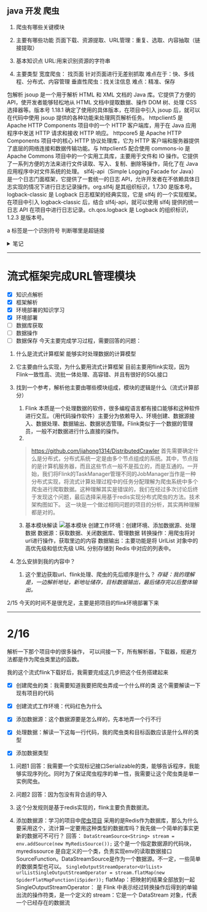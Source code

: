 ## java 开发 爬虫


1. 爬虫有哪些关键模块
 
2. 主要有哪些功能
页面下载、资源提取、URL管理：重复、选取、内容抽取（链接提取）
3. 基本知识点
URL:用来识别资源的字符串
1. 主要类型
   宽度爬虫： 找页面 针对页面进行无差别抓取 难点在于：快、多线程、分布式、内容管理
   垂直性爬虫：找关注信息 难点：精准、保存


包解析
jsoup 是一个用于解析 HTML 和 XML 文档的 Java 库。它提供了方便的 API，使开发者能够轻松地从 HTML 文档中提取数据、操作 DOM 树、处理 CSS 选择器等。版本号 1.18.1 确定了使用的具体版本，在项目中引入 jsoup 后，就可以在代码中使用 jsoup 提供的各种功能来处理网页解析任务。
httpclient5 是 Apache HTTP Components 项目中的一个 HTTP 客户端库，用于在 Java 应用程序中发送 HTTP 请求和接收 HTTP 响应。
httpcore5 是 Apache HTTP Components 项目中的核心 HTTP 协议处理库，它为 HTTP 客户端和服务器提供了底层的网络连接和数据传输功能。与 httpclient5 配合使用
commons-io 是 Apache Commons 项目中的一个实用工具库，主要用于文件和 IO 操作。它提供了一系列方便的方法来进行文件读取、写入、复制、删除等操作，简化了在 Java 应用程序中对文件系统的处理。
slf4j-api（Simple Logging Facade for Java）是一个日志门面框架，它提供了一套统一的日志 API，允许开发者在不依赖具体日志实现的情况下进行日志记录操作。org.slf4j 是其组织标识，1.7.30 是版本号。
logback-classic 是 Logback 日志框架的经典实现，它是 slf4j 的一个实现框架。在项目中引入 logback-classic 后，结合 slf4j-api，就可以使用 slf4j 提供的统一日志 API 在项目中进行日志记录。ch.qos.logback 是 Logback 的组织标识，1.2.3 是版本号。

a 标签是一个识别符号 判断哪里是超链接




<details>
<summary>笔记</summary>


1. 把单一爬虫完成
2. 回答主要由哪些模块
    管理url 
    获取 url
    图片解析
3. 每一块的东西有哪些主要包构成，主要完成哪些内容


    <details>
    <summary>内容解析及持久化</summary>
    
    apacheHttpClient：具有强大的网络解析功能的包，能够获取网站的源代码，但是需要写很多东西，在本项目中不采用
    RuntimeException(e) 错误输出
    
    </details>

   <details>
   
   
    <summary>url</summary>
    
    urlpool
        main
            调用geturl
        geturl
            匹配初试地址并加入待爬取表
            crawlink
                获取待爬取地址
                    判断是否需要爬取：正则表达式
                    存入oldlink
                在待读取的url中读取链接、A标签
                    这一步进来的是之前的基础网页：主网页
                    打开链接，将链接作为一个实例
                    数据从字节转化为字符，放到buffer里边
                    读取buffer里边的每行，找到超链接
                        将链接修正为绝对位置
                    过滤和添加链接
            把newmap与oldmap合并
        变量解析
            newmap
                待读取超链接
            oldmap
                已经读取超链接
            oldlink
                上级网页
                    newlink
                        从上级网页中获取的超链接
        如何实现递归
    
    </details>

        

 
5. 知道常见的反爬技术和应对策略

```
<map>
  <node ID="root" TEXT="爬虫代码解析">
    <node TEXT="urlpool" ID="4j1anfAgWY" _mubu_text="%3Cspan%3Eurlpool%3C/span%3E" STYLE="bubble" POSITION="right">
      <node TEXT="main" ID="MEveSuKoRa" _mubu_text="%3Cspan%3Emain%3C/span%3E" STYLE="fork">
        <node TEXT="调用geturl" ID="jG0PeL3M8X" _mubu_text="%3Cspan%3E%E8%B0%83%E7%94%A8geturl%3C/span%3E" STYLE="fork"/>
      </node>
      <node TEXT="geturl" ID="1Q7wLO2idy" _mubu_text="%3Cspan%3Egeturl%3C/span%3E" STYLE="fork">
        <node TEXT="匹配初试地址并加入待爬取表" ID="1b3VDJU8fs" _mubu_text="%3Cspan%3E%E5%8C%B9%E9%85%8D%E5%88%9D%E8%AF%95%E5%9C%B0%E5%9D%80%E5%B9%B6%E5%8A%A0%E5%85%A5%E5%BE%85%E7%88%AC%E5%8F%96%E8%A1%A8%3C/span%3E" STYLE="fork"/>
        <node TEXT="crawlink" ID="LGsqUF2e48" _mubu_text="%3Cspan%3Ecrawlink%3C/span%3E" STYLE="fork">
          <node TEXT="获取待爬取地址" ID="KmQ1TuqIVN" _mubu_text="%3Cspan%3E%E8%8E%B7%E5%8F%96%E5%BE%85%E7%88%AC%E5%8F%96%E5%9C%B0%E5%9D%80%3C/span%3E" STYLE="fork">
            <node TEXT="判断是否需要爬取：正则表达式" ID="dIPOjydVDx" _mubu_text="%3Cspan%3E%E5%88%A4%E6%96%AD%E6%98%AF%E5%90%A6%E9%9C%80%E8%A6%81%E7%88%AC%E5%8F%96%EF%BC%9A%E6%AD%A3%E5%88%99%E8%A1%A8%E8%BE%BE%E5%BC%8F%3C/span%3E" STYLE="fork"/>
            <node TEXT="存入oldlink" ID="QkL48TmDdr" _mubu_text="%3Cspan%3E%E5%AD%98%E5%85%A5oldlink%3C/span%3E" STYLE="fork"/>
          </node>
          <node TEXT="在待读取的url中读取链接、A标签" ID="w6wdz4glBA" _mubu_text="%3Cspan%3E%E5%9C%A8%E5%BE%85%E8%AF%BB%E5%8F%96%E7%9A%84url%E4%B8%AD%E8%AF%BB%E5%8F%96%E9%93%BE%E6%8E%A5%E3%80%81A%E6%A0%87%E7%AD%BE%3C/span%3E" STYLE="fork">
            <node TEXT="这一步进来的是之前的基础网页：主网页" ID="SlZPmkPahq" _mubu_text="%3Cspan%3E%E8%BF%99%E4%B8%80%E6%AD%A5%E8%BF%9B%E6%9D%A5%E7%9A%84%E6%98%AF%E4%B9%8B%E5%89%8D%E7%9A%84%E5%9F%BA%E7%A1%80%E7%BD%91%E9%A1%B5%EF%BC%9A%E4%B8%BB%E7%BD%91%E9%A1%B5%3C/span%3E" STYLE="fork"/>
            <node TEXT="打开链接，将链接作为一个实例" ID="Vzlr8g0lpJ" _mubu_text="%3Cspan%3E%E6%89%93%E5%BC%80%E9%93%BE%E6%8E%A5%EF%BC%8C%E5%B0%86%E9%93%BE%E6%8E%A5%E4%BD%9C%E4%B8%BA%E4%B8%80%E4%B8%AA%E5%AE%9E%E4%BE%8B%3C/span%3E" STYLE="fork"/>
            <node TEXT="数据从字节转化为字符，放到buffer里边" ID="GkUPkeaPXj" _mubu_text="%3Cspan%3E%E6%95%B0%E6%8D%AE%E4%BB%8E%E5%AD%97%E8%8A%82%E8%BD%AC%E5%8C%96%E4%B8%BA%E5%AD%97%E7%AC%A6%EF%BC%8C%E6%94%BE%E5%88%B0buffer%E9%87%8C%E8%BE%B9%3C/span%3E" STYLE="fork"/>
            <node TEXT="读取buffer里边的每行，找到超链接" ID="tABdau6TcA" _mubu_text="%3Cspan%3E%E8%AF%BB%E5%8F%96buffer%E9%87%8C%E8%BE%B9%E7%9A%84%E6%AF%8F%E8%A1%8C%EF%BC%8C%E6%89%BE%E5%88%B0%E8%B6%85%E9%93%BE%E6%8E%A5%3C/span%3E" STYLE="fork">
              <node TEXT="将链接修正为绝对位置" ID="klwdLPAbdF" _mubu_text="%3Cspan%3E%E5%B0%86%E9%93%BE%E6%8E%A5%E4%BF%AE%E6%AD%A3%E4%B8%BA%E7%BB%9D%E5%AF%B9%E4%BD%8D%E7%BD%AE%3C/span%3E" STYLE="fork"/>
            </node>
            <node TEXT="过滤和添加链接" ID="NQmrfin6Sx" _mubu_text="%3Cspan%3E%E8%BF%87%E6%BB%A4%E5%92%8C%E6%B7%BB%E5%8A%A0%E9%93%BE%E6%8E%A5%3C/span%3E" STYLE="fork"/>
          </node>
        </node>
        <node TEXT="把newmap与oldmap合并" ID="yWmEKHVxux" _mubu_text="%3Cspan%3E%E6%8A%8Anewmap%E4%B8%8Eoldmap%E5%90%88%E5%B9%B6%3C/span%3E" STYLE="fork"/>
      </node>
      <node TEXT="变量解析" ID="c2uBx7zaN6" _mubu_text="%3Cspan%3E%E5%8F%98%E9%87%8F%E8%A7%A3%E6%9E%90%3C/span%3E" STYLE="fork">
        <node TEXT="newmap" ID="HDF0DYgWrL" _mubu_text="%3Cspan%3Enewmap%3C/span%3E" STYLE="fork">
          <node TEXT="待读取超链接" ID="dN9FptAlAd" _mubu_text="%3Cspan%3E%E5%BE%85%E8%AF%BB%E5%8F%96%E8%B6%85%E9%93%BE%E6%8E%A5%3C/span%3E" STYLE="fork"/>
        </node>
        <node TEXT="oldmap" ID="DzObt07LCb" _mubu_text="%3Cspan%3Eoldmap%3C/span%3E" STYLE="fork">
          <node TEXT="已经读取超链接" ID="AT6JqKWA4M" _mubu_text="%3Cspan%3E%E5%B7%B2%E7%BB%8F%E8%AF%BB%E5%8F%96%E8%B6%85%E9%93%BE%E6%8E%A5%3C/span%3E" STYLE="fork"/>
        </node>
        <node TEXT="oldlink" ID="MPuwzstJrn" _mubu_text="%3Cspan%3Eoldlink%3C/span%3E" STYLE="fork">
          <node TEXT="上级网页" ID="M0b7OD1Tgk" _mubu_text="%3Cspan%3E%E4%B8%8A%E7%BA%A7%E7%BD%91%E9%A1%B5%3C/span%3E" STYLE="fork">
            <node TEXT="newlink" ID="0E99EZv5k7" _mubu_text="%3Cspan%3Enewlink%3C/span%3E" STYLE="fork">
              <node TEXT="从上级网页中获取的超链接" ID="Vb36nJX4MW" _mubu_text="%3Cspan%3E%E4%BB%8E%E4%B8%8A%E7%BA%A7%E7%BD%91%E9%A1%B5%E4%B8%AD%E8%8E%B7%E5%8F%96%E7%9A%84%E8%B6%85%E9%93%BE%E6%8E%A5%3C/span%3E" STYLE="fork"/>
            </node>
          </node>
        </node>
      </node>
      <node TEXT="如何实现递归" ID="D9JgSjeGdQ" _mubu_text="%3Cspan%3E%E5%A6%82%E4%BD%95%E5%AE%9E%E7%8E%B0%E9%80%92%E5%BD%92%3C/span%3E" STYLE="fork"/>
    </node>
    <node TEXT="imageCrawl" ID="M2K2FqZLKu" _mubu_text="%3Cspan%3EimageCrawl%3C/span%3E" STYLE="bubble" POSITION="right">
      <node TEXT="目的" ID="mHzkFOcReG" _mubu_text="%3Cspan%3E%E7%9B%AE%E7%9A%84%3C/span%3E" STYLE="fork">
        <node TEXT="获取url,找到代表图片的那个标签" ID="T45aphLImh" _mubu_text="%3Cspan%3E%E8%8E%B7%E5%8F%96url,%E6%89%BE%E5%88%B0%E4%BB%A3%E8%A1%A8%E5%9B%BE%E7%89%87%E7%9A%84%E9%82%A3%E4%B8%AA%E6%A0%87%E7%AD%BE%3C/span%3E" STYLE="fork">
          <node TEXT="本网址" ID="BBoIJOeK3E" _mubu_text="%3Cspan%3E%E6%9C%AC%E7%BD%91%E5%9D%80%3C/span%3E" STYLE="fork">
            <node TEXT="src" ID="r0wYXVMWW9" _mubu_text="%3Cspan%3Esrc%3C/span%3E" STYLE="fork"/>
          </node>
        </node>
      </node>
      <node TEXT="爬虫" ID="Gd0ZpA3oq1" _mubu_text="%3Cspan%3E%E7%88%AC%E8%99%AB%3C/span%3E" STYLE="fork">
        <node TEXT="有些网站不希望被爬" ID="p1fXkKIXJT" _mubu_text="%3Cspan%3E%E6%9C%89%E4%BA%9B%E7%BD%91%E7%AB%99%E4%B8%8D%E5%B8%8C%E6%9C%9B%E8%A2%AB%E7%88%AC%3C/span%3E" STYLE="fork"/>
      </node>
      <node TEXT="apacheheetclient" ID="2m8vSP990r" _mubu_text="%3Cspan%3Eapacheheetclient%3C/span%3E" STYLE="fork">
        <node TEXT="把目标网址获取，同时设置反爬虫" ID="prtm6IGJZ9" _mubu_text="%3Cspan%3E%E6%8A%8A%E7%9B%AE%E6%A0%87%E7%BD%91%E5%9D%80%E8%8E%B7%E5%8F%96%EF%BC%8C%E5%90%8C%E6%97%B6%E8%AE%BE%E7%BD%AE%E5%8F%8D%E7%88%AC%E8%99%AB%3C/span%3E" STYLE="fork">
          <node TEXT="获取页面源码" ID="n7M1zVucQh" _mubu_text="%3Cspan%3E%E8%8E%B7%E5%8F%96%E9%A1%B5%E9%9D%A2%E6%BA%90%E7%A0%81%3C/span%3E" STYLE="fork"/>
        </node>
      </node>
      <node TEXT="jsoup" ID="bPwQleqOAJ" _mubu_text="%3Cspan%3Ejsoup%3C/span%3E" STYLE="fork">
        <node TEXT="首先要人工解析网站结构" ID="pKIRvEtzSq" _mubu_text="%3Cspan%3E%E9%A6%96%E5%85%88%E8%A6%81%E4%BA%BA%E5%B7%A5%E8%A7%A3%E6%9E%90%E7%BD%91%E7%AB%99%E7%BB%93%E6%9E%84%3C/span%3E" STYLE="fork"/>
        <node TEXT="找到对应的图片" ID="CuGEDpaOp5" _mubu_text="%3Cspan%3E%E6%89%BE%E5%88%B0%E5%AF%B9%E5%BA%94%E7%9A%84%E5%9B%BE%E7%89%87%3C/span%3E" STYLE="fork"/>
        <node TEXT="使用代理IP反爬虫" ID="aa1nwea62p" _mubu_text="%3Cspan%3E%E4%BD%BF%E7%94%A8%E4%BB%A3%E7%90%86IP%E5%8F%8D%E7%88%AC%E8%99%AB%3C/span%3E" STYLE="fork"/>
        <node TEXT="规避名字重复问题" ID="r01AZPp7kt" _mubu_text="%3Cspan%3E%E8%A7%84%E9%81%BF%E5%90%8D%E5%AD%97%E9%87%8D%E5%A4%8D%E9%97%AE%E9%A2%98%3C/span%3E" STYLE="fork"/>
      </node>
    </node>
    <node TEXT="常见的爬虫和反爬虫技术" ID="60RzvYvw8R" _mubu_text="%3Cspan%3E%E5%B8%B8%E8%A7%81%E7%9A%84%E7%88%AC%E8%99%AB%E5%92%8C%E5%8F%8D%E7%88%AC%E8%99%AB%E6%8A%80%E6%9C%AF%3C/span%3E" STYLE="bubble" POSITION="left">
      <node TEXT="技术限制" ID="2iISXs3d9f" _mubu_text="%3Cspan%3E%E6%8A%80%E6%9C%AF%E9%99%90%E5%88%B6%3C/span%3E" STYLE="fork">
        <node TEXT="频次控制" ID="rXxt0Uhkgi" _mubu_text="%3Cspan%3E%E9%A2%91%E6%AC%A1%E6%8E%A7%E5%88%B6%3C/span%3E" STYLE="fork"/>
        <node TEXT="个人隐私不能爬" ID="RKqGUf8N2z" _mubu_text="%3Cspan%3E%E4%B8%AA%E4%BA%BA%E9%9A%90%E7%A7%81%E4%B8%8D%E8%83%BD%E7%88%AC%3C/span%3E" STYLE="fork"/>
        <node TEXT="不要突破反爬虫" ID="pM17NlJt6M" _mubu_text="%3Cspan%3E%E4%B8%8D%E8%A6%81%E7%AA%81%E7%A0%B4%E5%8F%8D%E7%88%AC%E8%99%AB%3C/span%3E" STYLE="fork"/>
        <node TEXT="不要上串代码" ID="h6Yx4JWPYG" _mubu_text="%3Cspan%3E%E4%B8%8D%E8%A6%81%E4%B8%8A%E4%B8%B2%E4%BB%A3%E7%A0%81%3C/span%3E" STYLE="fork"/>
        <node TEXT="不要用付费内容" ID="BeGxORbp6f" _mubu_text="%3Cspan%3E%E4%B8%8D%E8%A6%81%E7%94%A8%E4%BB%98%E8%B4%B9%E5%86%85%E5%AE%B9%3C/span%3E" STYLE="fork"/>
      </node>
      <node TEXT="robots.txt" ID="CdytvnXF7B" _mubu_text="%3Cspan%3Erobots.txt%3C/span%3E" STYLE="fork">
        <node TEXT="爬虫协议" ID="Vot6w4AAh2" _mubu_text="%3Cspan%3E%E7%88%AC%E8%99%AB%E5%8D%8F%E8%AE%AE%3C/span%3E" STYLE="fork"/>
      </node>
      <node TEXT="常见的反爬虫技术" ID="jlzJdPahOm" _mubu_text="%3Cspan%3E%E5%B8%B8%E8%A7%81%E7%9A%84%E5%8F%8D%E7%88%AC%E8%99%AB%E6%8A%80%E6%9C%AF%3C/span%3E" STYLE="fork">
        <node TEXT="hearder限制" ID="7EQDqqfAvU" _mubu_text="%3Cspan%3Ehearder%E9%99%90%E5%88%B6%3C/span%3E" STYLE="fork">
          <node TEXT="hearder限制" ID="RPhXojUSv8" _mubu_text="%3Cspan%3Ehearder%E9%99%90%E5%88%B6%3C/span%3E" STYLE="fork">
            <node TEXT="检查客户端" ID="JilEsDom18" _mubu_text="%3Cspan%3E%E6%A3%80%E6%9F%A5%E5%AE%A2%E6%88%B7%E7%AB%AF%3C/span%3E" STYLE="fork"/>
            <node TEXT="检查请求来源" ID="iAkLgBWbpV" _mubu_text="%3Cspan%3E%E6%A3%80%E6%9F%A5%E8%AF%B7%E6%B1%82%E6%9D%A5%E6%BA%90%3C/span%3E" STYLE="fork"/>
            <node TEXT="检测cookie次数" ID="udu7l3FdgN" _mubu_text="%3Cspan%3E%E6%A3%80%E6%B5%8Bcookie%E6%AC%A1%E6%95%B0%3C/span%3E" STYLE="fork"/>
          </node>
          <node TEXT="应对：jsoup" ID="B3Zsgi8g9Z" _mubu_text="%3Cspan%3E%E5%BA%94%E5%AF%B9%EF%BC%9Ajsoup%3C/span%3E" STYLE="fork">
            <node TEXT="绕开" ID="QfXTnysIMy" _mubu_text="%3Cspan%3E%E7%BB%95%E5%BC%80%3C/span%3E" STYLE="fork"/>
          </node>
          <node TEXT="容易误伤用户" ID="UhhOgdDzpS" _mubu_text="%3Cspan%3E%E5%AE%B9%E6%98%93%E8%AF%AF%E4%BC%A4%E7%94%A8%E6%88%B7%3C/span%3E" STYLE="fork"/>
        </node>
        <node TEXT="IP限制" ID="MGBCB9fUZp" _mubu_text="%3Cspan%3EIP%E9%99%90%E5%88%B6%3C/span%3E" STYLE="fork">
          <node TEXT="限制" ID="9s5VLbGLXn" _mubu_text="%3Cspan%3E%E9%99%90%E5%88%B6%3C/span%3E" STYLE="fork">
            <node TEXT="IP访问频率" ID="OWaaJHeEhJ" _mubu_text="%3Cspan%3EIP%E8%AE%BF%E9%97%AE%E9%A2%91%E7%8E%87%3C/span%3E" STYLE="fork"/>
          </node>
          <node TEXT="应对" ID="Sw07lJw4rs" _mubu_text="%3Cspan%3E%E5%BA%94%E5%AF%B9%3C/span%3E" STYLE="fork">
            <node TEXT="使用高匿IP" ID="IySVJLB7n8" _mubu_text="%3Cspan%3E%E4%BD%BF%E7%94%A8%E9%AB%98%E5%8C%BFIP%3C/span%3E" STYLE="fork"/>
          </node>
          <node TEXT="问题" ID="PHRUqTCMKk" _mubu_text="%3Cspan%3E%E9%97%AE%E9%A2%98%3C/span%3E" STYLE="fork">
            <node TEXT="局域网统一IP" ID="sEcmfS8KF9" _mubu_text="%3Cspan%3E%E5%B1%80%E5%9F%9F%E7%BD%91%E7%BB%9F%E4%B8%80IP%3C/span%3E" STYLE="fork"/>
            <node TEXT="随机IP" ID="qY0f4fMkAu" _mubu_text="%3Cspan%3E%E9%9A%8F%E6%9C%BAIP%3C/span%3E" STYLE="fork"/>
          </node>
        </node>
        <node TEXT="账号限制：类似于IP限制" ID="pZWLrxPg6L" _mubu_text="%3Cspan%3E%E8%B4%A6%E5%8F%B7%E9%99%90%E5%88%B6%EF%BC%9A%E7%B1%BB%E4%BC%BC%E4%BA%8EIP%E9%99%90%E5%88%B6%3C/span%3E" STYLE="fork">
          <node TEXT="应对" ID="e2FPaKOx8C" _mubu_text="%3Cspan%3E%E5%BA%94%E5%AF%B9%3C/span%3E" STYLE="fork">
            <node TEXT="判断次数上限" ID="eHNGn9ER6i" _mubu_text="%3Cspan%3E%E5%88%A4%E6%96%AD%E6%AC%A1%E6%95%B0%E4%B8%8A%E9%99%90%3C/span%3E" STYLE="fork"/>
            <node TEXT="重新登录" ID="nfErgCpL5V" _mubu_text="%3Cspan%3E%E9%87%8D%E6%96%B0%E7%99%BB%E5%BD%95%3C/span%3E" STYLE="fork"/>
          </node>
        </node>
        <node TEXT="蜜罐陷阱" ID="LReytiIcYD" _mubu_text="%3Cspan%3E%E8%9C%9C%E7%BD%90%E9%99%B7%E9%98%B1%3C/span%3E" STYLE="fork">
          <node TEXT="爬虫识别技术" ID="7G02fzzsWd" _mubu_text="%3Cspan%3E%E7%88%AC%E8%99%AB%E8%AF%86%E5%88%AB%E6%8A%80%E6%9C%AF%3C/span%3E" STYLE="fork">
            <node TEXT="不显示元素" ID="9E9bdZZUls" _mubu_text="%3Cspan%3E%E4%B8%8D%E6%98%BE%E7%A4%BA%E5%85%83%E7%B4%A0%3C/span%3E" STYLE="fork"/>
          </node>
          <node TEXT="应对" ID="92Q85CMHGB" _mubu_text="%3Cspan%3E%E5%BA%94%E5%AF%B9%3C/span%3E" STYLE="fork">
            <node TEXT="添加判断是否可见的逻辑" ID="iqZYweV7z6" _mubu_text="%3Cspan%3E%E6%B7%BB%E5%8A%A0%E5%88%A4%E6%96%AD%E6%98%AF%E5%90%A6%E5%8F%AF%E8%A7%81%E7%9A%84%E9%80%BB%E8%BE%91%3C/span%3E" STYLE="fork">
              <node TEXT="反反爬虫" ID="h41MBioRFe" _mubu_text="%3Cspan%3E%E5%8F%8D%E5%8F%8D%E7%88%AC%E8%99%AB%3C/span%3E" STYLE="fork"/>
            </node>
          </node>
        </node>
        <node TEXT="数据污染" ID="uCLA6WWoBg" _mubu_text="%3Cspan%3E%E6%95%B0%E6%8D%AE%E6%B1%A1%E6%9F%93%3C/span%3E" STYLE="fork">
          <node TEXT="应对" ID="mlJXOadcjo" _mubu_text="%3Cspan%3E%E5%BA%94%E5%AF%B9%3C/span%3E" STYLE="fork">
            <node TEXT="解密" ID="mO398xF018" _mubu_text="%3Cspan%3E%E8%A7%A3%E5%AF%86%3C/span%3E" STYLE="fork"/>
            <node TEXT="图像数据" ID="Clho36Nqj2" _mubu_text="%3Cspan%3E%E5%9B%BE%E5%83%8F%E6%95%B0%E6%8D%AE%3C/span%3E" STYLE="fork"/>
            <node TEXT="破解映射规律" ID="RKzhppSmnH" _mubu_text="%3Cspan%3E%E7%A0%B4%E8%A7%A3%E6%98%A0%E5%B0%84%E8%A7%84%E5%BE%8B%3C/span%3E" STYLE="fork"/>
          </node>
          <node TEXT="限制" ID="8l33VPRqxx" _mubu_text="%3Cspan%3E%E9%99%90%E5%88%B6%3C/span%3E" STYLE="fork">
            <node TEXT="核心数据加密" ID="7oopLzzgNg" _mubu_text="%3Cspan%3E%E6%A0%B8%E5%BF%83%E6%95%B0%E6%8D%AE%E5%8A%A0%E5%AF%86%3C/span%3E" STYLE="fork"/>
            <node TEXT="制造脏数据" ID="j0qkWySEne" _mubu_text="%3Cspan%3E%E5%88%B6%E9%80%A0%E8%84%8F%E6%95%B0%E6%8D%AE%3C/span%3E" STYLE="fork"/>
          </node>
        </node>
        <node TEXT="增加爬取难度" ID="U9gTuMQmlC" _mubu_text="%3Cspan%3E%E5%A2%9E%E5%8A%A0%E7%88%AC%E5%8F%96%E9%9A%BE%E5%BA%A6%3C/span%3E" STYLE="fork">
          <node TEXT="限制" ID="aDgGJDTtCo" _mubu_text="%3Cspan%3E%E9%99%90%E5%88%B6%3C/span%3E" STYLE="fork">
            <node TEXT="图片验证码" ID="cOxeiOKB3Q" _mubu_text="%3Cspan%3E%E5%9B%BE%E7%89%87%E9%AA%8C%E8%AF%81%E7%A0%81%3C/span%3E" STYLE="fork"/>
            <node TEXT="ajex异步请求" ID="Qgv7WzvPkR" _mubu_text="%3Cspan%3Eajex%E5%BC%82%E6%AD%A5%E8%AF%B7%E6%B1%82%3C/span%3E" STYLE="fork"/>
          </node>
          <node TEXT="应对" ID="iagFNiVokb" _mubu_text="%3Cspan%3E%E5%BA%94%E5%AF%B9%3C/span%3E" STYLE="fork">
            <node TEXT="selenium" ID="rOxojfQCVP" _mubu_text="%3Cspan%3Eselenium%3C/span%3E" STYLE="fork"/>
          </node>
        </node>
        <node TEXT="降低反应速度" ID="uVODNodP9a" _mubu_text="%3Cspan%3E%E9%99%8D%E4%BD%8E%E5%8F%8D%E5%BA%94%E9%80%9F%E5%BA%A6%3C/span%3E" STYLE="fork">
          <node TEXT="设置合适的时间" ID="6WIniAWZ2k" _mubu_text="%3Cspan%3E%E8%AE%BE%E7%BD%AE%E5%90%88%E9%80%82%E7%9A%84%E6%97%B6%E9%97%B4%3C/span%3E" STYLE="fork"/>
        </node>
      </node>
    </node>
  </node>
</map>
```

</details>






---




# 流式框架完成URL管理模块 #
   - [x] 知识点解析
   - [x] 框架解析
   - [x] 环境部署的知识学习
   - [x] 环境部署
   - [ ] 数据库获取
   - [ ] 数据操作
   - [ ] 数据保存
今天主要完成学习过程，需要回答的问题：
1. 什么是流式计算框架
能够实时处理数据的计算模型
2. 它主要由什么实现，为什么要用流式计算框架
目前主要用flink实现，因为Flink一致性高、流批一体处理、高容错、并且有很好的SQL接口
1. 找到一个参考，解析他主要由哪些模块组成，模块的逻辑是什么（流式计算部分）
    1. Flink 本质是一个处理数据的软件，很多编程语言都有接口能够和这种软件进行交互。（用代码操作软件）主要分为依赖导入、环境创建、数据源接入、数据处理、数据输出、数据状态管理。Flink类似于一个数据的管理员，一般不对数据进行什么直接的操作。
    2. 
    > https://github.com/jiahong1314/DistributedCrawler
    首先需要确定什么是分布式，分布式系统一定是由多个节点组成的系统。其中，节点指的是计算机服务器，而且这些节点一般不是孤立的，而是互通的。一开始，我们将Flink的TaskManager管理不同的JobManager当作是一种分布式实现，将流式计算处理过程中的任务分配理解为爬虫系统中多个爬虫进行爬取数据。这种理解其实是错误的，我们在经过多次讨论后终于发现这个问题，最后选择采用基于redis实现分布式爬虫的方法。技术架构图如下。
    这一块是一个做过相同问题的项目的分析，其实两种理解都是对的。
    3. 基本模块解读
![基本模块](https://p3-juejin.byteimg.com/tos-cn-i-k3u1fbpfcp/9bdf46794dbc41868156dcb709572692~tplv-k3u1fbpfcp-zoom-in-crop-mark:1512:0:0:0.awebp?)
创建工作环境：创建环境、添加数据源、处理数据
数据源：获取数据、关闭数据库、管理数据
转换操作：用爬虫将对url进行操作，获取里边的内容
数据输出：主要功能是将 UrlList 对象中的高优先级和低优先级 URL 分别存储到 Redis 中对应的列表中。

1. 怎么安排到我的内容中？
   1. 这个里边获取url、flink处理、爬虫的先后顺序是什么？ 
   *存疑：我的理解是，一边解析地址，新地址储存，目标数据输出，最后储存完以后整体输出。*
   
   
2/15 
今天的时间不是很充足，主要是把项目的flink环境部署下来


---

# 2/16 
解析一下那个项目中的很多操作， 可以间接一下，所有解析器，下载器，规避方法都是作为爬虫类里边的函数。

我的这个流式flink下载好后，我需要完成这几步把这个任务搭建起来

- [x] 创建爬虫的类：我需要知道我要把爬虫弄成一个什么样的类 这个需要解读一下现有项目的代码
- [x] 创建流式工作环境：代码红色为什么
- [x] 添加数据源：这个数据源要是怎么样的，先本地弄一个行不行
- [x] 处理数据：解读一下这每一行代码，我的爬虫类和目标函数应该是什么样的类型
- [x] 添加数据类型


1. 问题1 
回答：我需要一个实现标记接口Serializable的类，能够告诉程序，我能够实现序列化。同时为了保证爬虫程序的单一性，我需要让这个爬虫类是单一实例爬虫。

1. 问题2
   回答：因为包没有背合适的导入
2. 这个分发规则是基于redis实现的，flink主要负责数据流。
3. 添加数据源：学习的项目中[爬虫项目](https://github.com/jiahong1314/DistributedCrawler) 采用的是Redis作为数据库，那么为什么要采用这个，流计算一定要用这种类型的数据库吗？我先做一个简单的事实更新的数据可不可行？
   回答：
   ```DataStreamSource<String> stream = env.addSource(new MyRedisSource());```
   这个是一个指定数据源的代码块，myredissource 是自定义的一个类，负责实现env的读取数据接口SourceFunction。DataStreamSource<String>是作为一个数据源。不一定，一些简单的数据类型也可以。
 ```SingleOutputStreamOperator<UrlList> urlListSingleOutputStreamOperator = stream.flatMap(new SpiderFlatMapFunction(iSpider));```
flatMap：把映射的结果全部放到一起
SingleOutputStreamOperator<UrlList>： 是 Flink 中表示经过转换操作后得到的单输出流的操作符类，<urllist>是一个定义的
stream：它是一个 DataStream 对象，代表一个已经存在的数据流

